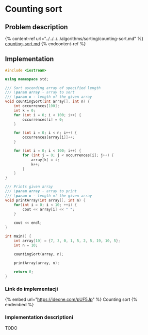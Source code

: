 # Counting sort

## Problem description

{% content-ref url="../../../../algorithms/sorting/counting-sort.md" %}
[counting-sort.md](../../../../algorithms/sorting/counting-sort.md)
{% endcontent-ref %}

## Implementation

```cpp
#include <iostream>

using namespace std;

/// Sort ascending array of specified length
/// \param array - array to sort
/// \param n - length of the given array
void countingSort(int array[], int n) {
    int occurrences[100];
    int k = 0;
    for (int i = 0; i < 100; i++) {
        occurrences[i] = 0;
    }

    for (int i = 0; i < n; i++) {
        occurrences[array[i]]++;
    }

    for (int i = 0; i < 100; i++) {
        for (int j = 0; j < occurrences[i]; j++) {
            array[k] = i;
            k++;
        }
    }
}

/// Prints given array
/// \param array - array to print
/// \param n - length of the given array
void printArray(int array[], int n) {
    for(int i = 0; i < 10; ++i) {
        cout << array[i] << " ";
    }
 
    cout << endl;
}

int main() {
    int array[10] = {7, 3, 0, 1, 5, 2, 5, 19, 10, 5};
    int n = 10;
    
    countingSort(array, n);

    printArray(array, n);

    return 0;
}
```

### Link do implementacji

{% embed url="https://ideone.com/pUF5Jp" %}
Counting sort
{% endembed %}

### Implementation descriptioni

TODO
